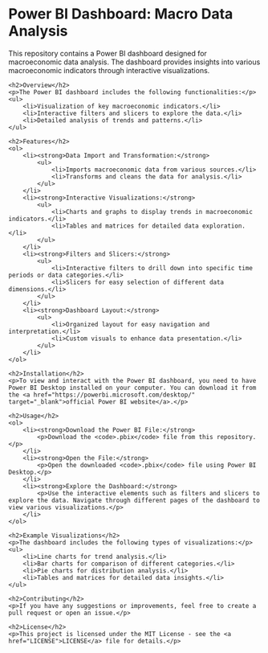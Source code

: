 <!DOCTYPE html>
<html>
<head>
    <title>Power BI Dashboard: Macro Data Analysis</title>
</head>
<body>
    <h1>Power BI Dashboard: Macro Data Analysis</h1>
    <p>This repository contains a Power BI dashboard designed for macroeconomic data analysis. The dashboard provides insights into various macroeconomic indicators through interactive visualizations.</p>
    
    <h2>Overview</h2>
    <p>The Power BI dashboard includes the following functionalities:</p>
    <ul>
        <li>Visualization of key macroeconomic indicators.</li>
        <li>Interactive filters and slicers to explore the data.</li>
        <li>Detailed analysis of trends and patterns.</li>
    </ul>
    
    <h2>Features</h2>
    <ol>
        <li><strong>Data Import and Transformation:</strong>
            <ul>
                <li>Imports macroeconomic data from various sources.</li>
                <li>Transforms and cleans the data for analysis.</li>
            </ul>
        </li>
        <li><strong>Interactive Visualizations:</strong>
            <ul>
                <li>Charts and graphs to display trends in macroeconomic indicators.</li>
                <li>Tables and matrices for detailed data exploration.</li>
            </ul>
        </li>
        <li><strong>Filters and Slicers:</strong>
            <ul>
                <li>Interactive filters to drill down into specific time periods or data categories.</li>
                <li>Slicers for easy selection of different data dimensions.</li>
            </ul>
        </li>
        <li><strong>Dashboard Layout:</strong>
            <ul>
                <li>Organized layout for easy navigation and interpretation.</li>
                <li>Custom visuals to enhance data presentation.</li>
            </ul>
        </li>
    </ol>
    
    <h2>Installation</h2>
    <p>To view and interact with the Power BI dashboard, you need to have Power BI Desktop installed on your computer. You can download it from the <a href="https://powerbi.microsoft.com/desktop/" target="_blank">official Power BI website</a>.</p>
    
    <h2>Usage</h2>
    <ol>
        <li><strong>Download the Power BI File:</strong>
            <p>Download the <code>.pbix</code> file from this repository.</p>
        </li>
        <li><strong>Open the File:</strong>
            <p>Open the downloaded <code>.pbix</code> file using Power BI Desktop.</p>
        </li>
        <li><strong>Explore the Dashboard:</strong>
            <p>Use the interactive elements such as filters and slicers to explore the data. Navigate through different pages of the dashboard to view various visualizations.</p>
        </li>
    </ol>
    
    <h2>Example Visualizations</h2>
    <p>The dashboard includes the following types of visualizations:</p>
    <ul>
        <li>Line charts for trend analysis.</li>
        <li>Bar charts for comparison of different categories.</li>
        <li>Pie charts for distribution analysis.</li>
        <li>Tables and matrices for detailed data insights.</li>
    </ul>
    
    <h2>Contributing</h2>
    <p>If you have any suggestions or improvements, feel free to create a pull request or open an issue.</p>
    
    <h2>License</h2>
    <p>This project is licensed under the MIT License - see the <a href="LICENSE">LICENSE</a> file for details.</p>
</body>
</html>
